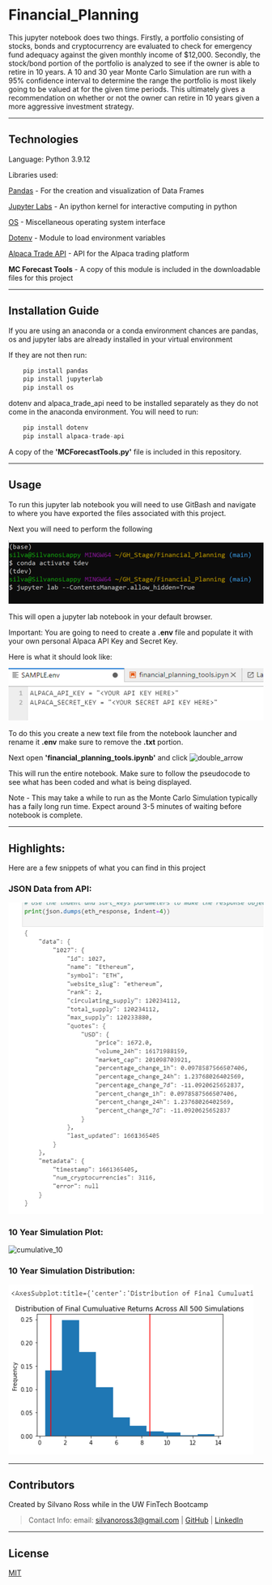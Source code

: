 # Financial_Planning

This jupyter notebook does two things. Firstly, a portfolio consisting of stocks, bonds and cryptocurrency are evaluated to check for emergency fund adequacy
against the given monthly income of $12,000. Secondly, the stock/bond portion of the portfolio is analyzed to see if the owner is able to retire in 10 years. A 10 
and 30 year Monte Carlo Simulation are run with a 95% confidence interval to determine the range the portfolio is most likely going to be valued at for the given 
time periods. This ultimately gives a recommendation on whether or not the owner can retire in 10 years given a more aggressive investment strategy. 

---

## Technologies

Language: Python 3.9.12

Libraries used:

[Pandas](https://pandas.pydata.org/pandas-docs/stable/index.html) - For the creation and visualization of Data Frames

[Jupyter Labs](https://jupyter.org/) - An ipython kernel for interactive computing in python

[OS](https://docs.python.org/3/library/os.html) - Miscellaneous operating system interface

[Dotenv](https://github.com/motdotla/dotenv) - Module to load environment variables 

[Alpaca Trade API](https://alpaca.markets/docs/) - API for the Alpaca trading platform

**MC Forecast Tools** - A copy of this module is included in the downloadable files for this project

---

## Installation Guide

If you are using an anaconda or a conda environment chances are pandas, os and jupyter labs are already installed in your virtual environment 

If they are not then run:
```python
    pip install pandas
    pip install jupyterlab
    pip install os
```

dotenv and alpaca_trade_api need to be installed separately as they do not come in the anaconda environment.
You will need to run:
```python
    pip install dotenv
    pip install alpaca-trade-api
```

A copy of the **'MCForecastTools.py'** file is included in this repository.

---

## Usage

To run this jupyter lab notebook you will need to use GitBash and navigate to where you have exported the files associated with this project.

Next you will need to perform the following

![Activate](Images/activate.png)

This will open a jupyter lab notebook in your default browser. 

Important: You are going to need to create a **.env** file and populate it with your own personal Alpaca API Key and Secret Key.

Here is what it should look like:

![.env](Images/env_sample.png)

To do this you create a new text file from the notebook launcher and rename it **.env** make sure to remove the **.txt** portion.

Next open **'financial_planning_tools.ipynb'** and click ![double_arrow](images/doube_arrow.png)

This will run the entire notebook. Make sure to follow the pseudocode to see what has been coded and what is being displayed.

Note - This may take a while to run as the Monte Carlo Simulation typically has a faily long run time. Expect around 3-5 minutes of waiting before notebook is complete.

---

## Highlights:

Here are a few snippets of what you can find in this project

### JSON Data from API:

![json_data](Images/json_api_data.png)

### 10 Year Simulation Plot:

![cumulative_10](Iages/cumulative_10.png)

### 10 Year Simulation Distribution:

![distribution](Images/distribution_10.png)

---

## Contributors

Created by Silvano Ross while in the UW FinTech Bootcamp
> Contact Info:
> email: silvanoross3@gmail.com |
> [GitHub](https://github.com/silvanoross) |
> [LinkedIn](https://www.linkedin.com/in/silvano-ross-b6a15a93/)

---

## License

[MIT](LICENSE)

